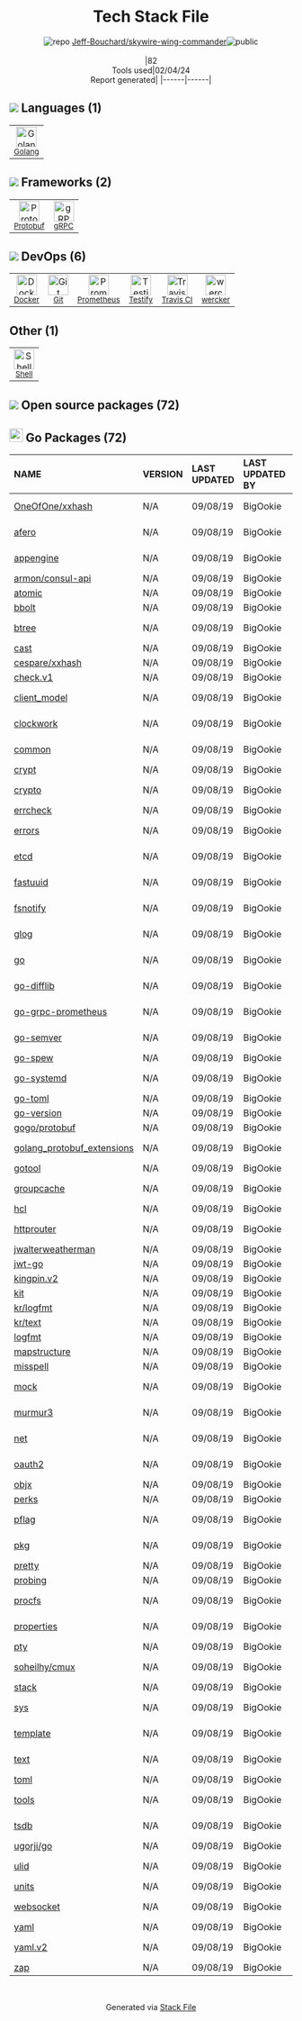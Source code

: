 <!--
&lt;--- Readme.md Snippet without images Start ---&gt;
## Tech Stack
Jeff-Bouchard/skywire-wing-commander is built on the following main stack:

- [wercker](http://wercker.com/) – Continuous Integration
- [Golang](http://golang.org/) – Languages
- [Prometheus](http://prometheus.io/) – Monitoring Tools
- [Protobuf](https://developers.google.com/protocol-buffers/) – Serialization Frameworks
- [Shell](https://en.wikipedia.org/wiki/Shell_script) – Shells
- [gRPC](https://grpc.io/) – Remote Procedure Call (RPC)
- [Testify](https://github.com/stretchr/testify) – Go Testing
- [Docker](https://www.docker.com/) – Virtual Machine Platforms & Containers
- [Travis CI](http://travis-ci.com/) – Continuous Integration

Full tech stack [here](/techstack.md)

&lt;--- Readme.md Snippet without images End ---&gt;

&lt;--- Readme.md Snippet with images Start ---&gt;
## Tech Stack
Jeff-Bouchard/skywire-wing-commander is built on the following main stack:

- <img width='25' height='25' src='https://img.stackshare.io/service/897/S67KcxKE.png' alt='wercker'/> [wercker](http://wercker.com/) – Continuous Integration
- <img width='25' height='25' src='https://img.stackshare.io/service/1005/O6AczwfV_400x400.png' alt='Golang'/> [Golang](http://golang.org/) – Languages
- <img width='25' height='25' src='https://img.stackshare.io/service/2501/default_3cf1b307194b26782be5cb209d30360580ae5b3c.png' alt='Prometheus'/> [Prometheus](http://prometheus.io/) – Monitoring Tools
- <img width='25' height='25' src='https://img.stackshare.io/service/4393/ma2jqJKH_400x400.png' alt='Protobuf'/> [Protobuf](https://developers.google.com/protocol-buffers/) – Serialization Frameworks
- <img width='25' height='25' src='https://img.stackshare.io/service/4631/default_c2062d40130562bdc836c13dbca02d318205a962.png' alt='Shell'/> [Shell](https://en.wikipedia.org/wiki/Shell_script) – Shells
- <img width='25' height='25' src='https://img.stackshare.io/service/4670/default_d811b0ac72205af84aca21f967594338580be913.png' alt='gRPC'/> [gRPC](https://grpc.io/) – Remote Procedure Call (RPC)
- <img width='25' height='25' src='https://img.stackshare.io/service/8695/stretchr.png' alt='Testify'/> [Testify](https://github.com/stretchr/testify) – Go Testing
- <img width='25' height='25' src='https://img.stackshare.io/service/586/n4u37v9t_400x400.png' alt='Docker'/> [Docker](https://www.docker.com/) – Virtual Machine Platforms & Containers
- <img width='25' height='25' src='https://img.stackshare.io/service/460/Lu6cGu0z_400x400.png' alt='Travis CI'/> [Travis CI](http://travis-ci.com/) – Continuous Integration

Full tech stack [here](/techstack.md)

&lt;--- Readme.md Snippet with images End ---&gt;
-->
<div align="center">

# Tech Stack File
![](https://img.stackshare.io/repo.svg "repo") [Jeff-Bouchard/skywire-wing-commander](https://github.com/Jeff-Bouchard/skywire-wing-commander)![](https://img.stackshare.io/public_badge.svg "public")
<br/><br/>
|82<br/>Tools used|02/04/24 <br/>Report generated|
|------|------|
</div>

## <img src='https://img.stackshare.io/languages.svg'/> Languages (1)
<table><tr>
  <td align='center'>
  <img width='36' height='36' src='https://img.stackshare.io/service/1005/O6AczwfV_400x400.png' alt='Golang'>
  <br>
  <sub><a href="http://golang.org/">Golang</a></sub>
  <br>
  <sub></sub>
</td>

</tr>
</table>

## <img src='https://img.stackshare.io/frameworks.svg'/> Frameworks (2)
<table><tr>
  <td align='center'>
  <img width='36' height='36' src='https://img.stackshare.io/service/4393/ma2jqJKH_400x400.png' alt='Protobuf'>
  <br>
  <sub><a href="https://developers.google.com/protocol-buffers/">Protobuf</a></sub>
  <br>
  <sub></sub>
</td>

<td align='center'>
  <img width='36' height='36' src='https://img.stackshare.io/service/4670/default_d811b0ac72205af84aca21f967594338580be913.png' alt='gRPC'>
  <br>
  <sub><a href="https://grpc.io/">gRPC</a></sub>
  <br>
  <sub></sub>
</td>

</tr>
</table>

## <img src='https://img.stackshare.io/devops.svg'/> DevOps (6)
<table><tr>
  <td align='center'>
  <img width='36' height='36' src='https://img.stackshare.io/service/586/n4u37v9t_400x400.png' alt='Docker'>
  <br>
  <sub><a href="https://www.docker.com/">Docker</a></sub>
  <br>
  <sub></sub>
</td>

<td align='center'>
  <img width='36' height='36' src='https://img.stackshare.io/service/1046/git.png' alt='Git'>
  <br>
  <sub><a href="http://git-scm.com/">Git</a></sub>
  <br>
  <sub></sub>
</td>

<td align='center'>
  <img width='36' height='36' src='https://img.stackshare.io/service/2501/default_3cf1b307194b26782be5cb209d30360580ae5b3c.png' alt='Prometheus'>
  <br>
  <sub><a href="http://prometheus.io/">Prometheus</a></sub>
  <br>
  <sub></sub>
</td>

<td align='center'>
  <img width='36' height='36' src='https://img.stackshare.io/service/8695/stretchr.png' alt='Testify'>
  <br>
  <sub><a href="https://github.com/stretchr/testify">Testify</a></sub>
  <br>
  <sub></sub>
</td>

<td align='center'>
  <img width='36' height='36' src='https://img.stackshare.io/service/460/Lu6cGu0z_400x400.png' alt='Travis CI'>
  <br>
  <sub><a href="http://travis-ci.com/">Travis CI</a></sub>
  <br>
  <sub></sub>
</td>

<td align='center'>
  <img width='36' height='36' src='https://img.stackshare.io/service/897/S67KcxKE.png' alt='wercker'>
  <br>
  <sub><a href="http://wercker.com/">wercker</a></sub>
  <br>
  <sub></sub>
</td>

</tr>
</table>

## Other (1)
<table><tr>
  <td align='center'>
  <img width='36' height='36' src='https://img.stackshare.io/service/4631/default_c2062d40130562bdc836c13dbca02d318205a962.png' alt='Shell'>
  <br>
  <sub><a href="https://en.wikipedia.org/wiki/Shell_script">Shell</a></sub>
  <br>
  <sub></sub>
</td>

</tr>
</table>


## <img src='https://img.stackshare.io/group.svg' /> Open source packages (72)</h2>

## <img width='24' height='24' src='https://img.stackshare.io/service/21112/default_1346bbda8fe03e4dce5601323a3ca47a10c1ae36.png'/> Go Packages (72)

|NAME|VERSION|LAST UPDATED|LAST UPDATED BY|LICENSE|VULNERABILITIES|
|:------|:------|:------|:------|:------|:------|
|[OneOfOne/xxhash](https://pkg.go.dev/github.com/OneOfOne/xxhash)|N/A|09/08/19|BigOokie |Apache-2.0|N/A|
|[afero](https://pkg.go.dev/github.com/spf13/afero)|N/A|09/08/19|BigOokie |Apache-2.0|N/A|
|[appengine](https://pkg.go.dev/google.golang.org/appengine)|N/A|09/08/19|BigOokie |Apache-2.0|N/A|
|[armon/consul-api](https://pkg.go.dev/github.com/armon/consul-api)|N/A|09/08/19|BigOokie |MPL-2.0|N/A|
|[atomic](https://pkg.go.dev/go.uber.org/atomic)|N/A|09/08/19|BigOokie |MIT|N/A|
|[bbolt](https://pkg.go.dev/github.com/coreos/bbolt)|N/A|09/08/19|BigOokie |MIT|N/A|
|[btree](https://pkg.go.dev/github.com/google/btree)|N/A|09/08/19|BigOokie |Apache-2.0|N/A|
|[cast](https://pkg.go.dev/github.com/spf13/cast)|N/A|09/08/19|BigOokie |MIT|N/A|
|[cespare/xxhash](https://pkg.go.dev/github.com/cespare/xxhash)|N/A|09/08/19|BigOokie |MIT|N/A|
|[check.v1](https://pkg.go.dev/gopkg.in/check.v1)|N/A|09/08/19|BigOokie |N/A|N/A|
|[client_model](https://pkg.go.dev/github.com/prometheus/client_model)|N/A|09/08/19|BigOokie |Apache-2.0|N/A|
|[clockwork](https://pkg.go.dev/github.com/jonboulle/clockwork)|N/A|09/08/19|BigOokie |Apache-2.0|N/A|
|[common](https://pkg.go.dev/github.com/prometheus/common)|N/A|09/08/19|BigOokie |Apache-2.0|N/A|
|[crypt](https://pkg.go.dev/github.com/xordataexchange/crypt)|N/A|09/08/19|BigOokie |MIT|N/A|
|[crypto](https://pkg.go.dev/golang.org/x/crypto)|N/A|09/08/19|BigOokie |BSD-3-Clause|N/A|
|[errcheck](https://pkg.go.dev/github.com/kisielk/errcheck)|N/A|09/08/19|BigOokie |MIT|N/A|
|[errors](https://pkg.go.dev/github.com/pkg/errors)|N/A|09/08/19|BigOokie |BSD-2-Clause|N/A|
|[etcd](https://pkg.go.dev/github.com/coreos/etcd)|N/A|09/08/19|BigOokie |Apache-2.0|N/A|
|[fastuuid](https://pkg.go.dev/github.com/rogpeppe/fastuuid)|N/A|09/08/19|BigOokie |BSD-3-Clause|N/A|
|[fsnotify](https://pkg.go.dev/github.com/fsnotify/fsnotify)|N/A|09/08/19|BigOokie |BSD-3-Clause|N/A|
|[glog](https://pkg.go.dev/github.com/golang/glog)|N/A|09/08/19|BigOokie |Apache-2.0|N/A|
|[go](https://pkg.go.dev/cloud.google.com/go)|N/A|09/08/19|BigOokie |Apache-2.0|N/A|
|[go-difflib](https://pkg.go.dev/github.com/pmezard/go-difflib)|N/A|09/08/19|BigOokie |BSD-3-Clause|N/A|
|[go-grpc-prometheus](https://pkg.go.dev/github.com/grpc-ecosystem/go-grpc-prometheus)|N/A|09/08/19|BigOokie |Apache-2.0|N/A|
|[go-semver](https://pkg.go.dev/github.com/coreos/go-semver)|N/A|09/08/19|BigOokie |Apache-2.0|N/A|
|[go-spew](https://pkg.go.dev/github.com/davecgh/go-spew)|N/A|09/08/19|BigOokie |ISC|N/A|
|[go-systemd](https://pkg.go.dev/github.com/coreos/go-systemd)|N/A|09/08/19|BigOokie |Apache-2.0|N/A|
|[go-toml](https://pkg.go.dev/github.com/pelletier/go-toml)|N/A|09/08/19|BigOokie |MIT|N/A|
|[go-version](https://pkg.go.dev/github.com/hashicorp/go-version)|N/A|09/08/19|BigOokie |MPL-2.0|N/A|
|[gogo/protobuf](https://pkg.go.dev/github.com/gogo/protobuf)|N/A|09/08/19|BigOokie |Other|N/A|
|[golang_protobuf_extensions](https://pkg.go.dev/github.com/matttproud/golang_protobuf_extensions)|N/A|09/08/19|BigOokie |Apache-2.0|N/A|
|[gotool](https://pkg.go.dev/github.com/kisielk/gotool)|N/A|09/08/19|BigOokie |MIT|N/A|
|[groupcache](https://pkg.go.dev/github.com/golang/groupcache)|N/A|09/08/19|BigOokie |Apache-2.0|N/A|
|[hcl](https://pkg.go.dev/github.com/hashicorp/hcl)|N/A|09/08/19|BigOokie |MPL-2.0|N/A|
|[httprouter](https://pkg.go.dev/github.com/julienschmidt/httprouter)|N/A|09/08/19|BigOokie |BSD-3-Clause|N/A|
|[jwalterweatherman](https://pkg.go.dev/github.com/spf13/jwalterweatherman)|N/A|09/08/19|BigOokie |MIT|N/A|
|[jwt-go](https://pkg.go.dev/github.com/dgrijalva/jwt-go)|N/A|09/08/19|BigOokie |MIT|N/A|
|[kingpin.v2](https://pkg.go.dev/gopkg.in/alecthomas/kingpin.v2)|N/A|09/08/19|BigOokie |N/A|N/A|
|[kit](https://pkg.go.dev/github.com/go-kit/kit)|N/A|09/08/19|BigOokie |MIT|N/A|
|[kr/logfmt](https://pkg.go.dev/github.com/kr/logfmt)|N/A|09/08/19|BigOokie |MIT|N/A|
|[kr/text](https://pkg.go.dev/github.com/kr/text)|N/A|09/08/19|BigOokie |MIT|N/A|
|[logfmt](https://pkg.go.dev/github.com/go-logfmt/logfmt)|N/A|09/08/19|BigOokie |MIT|N/A|
|[mapstructure](https://pkg.go.dev/github.com/mitchellh/mapstructure)|N/A|09/08/19|BigOokie |MIT|N/A|
|[misspell](https://pkg.go.dev/github.com/client9/misspell)|N/A|09/08/19|BigOokie |MIT|N/A|
|[mock](https://pkg.go.dev/github.com/golang/mock)|N/A|09/08/19|BigOokie |Apache-2.0|N/A|
|[murmur3](https://pkg.go.dev/github.com/spaolacci/murmur3)|N/A|09/08/19|BigOokie |BSD-3-Clause|N/A|
|[net](https://pkg.go.dev/golang.org/x/net)|N/A|09/08/19|BigOokie |BSD-3-Clause|N/A|
|[oauth2](https://pkg.go.dev/golang.org/x/oauth2)|N/A|09/08/19|BigOokie |BSD-3-Clause|N/A|
|[objx](https://pkg.go.dev/github.com/stretchr/objx)|N/A|09/08/19|BigOokie |MIT|N/A|
|[perks](https://pkg.go.dev/github.com/beorn7/perks)|N/A|09/08/19|BigOokie |MIT|N/A|
|[pflag](https://pkg.go.dev/github.com/spf13/pflag)|N/A|09/08/19|BigOokie |BSD-3-Clause|N/A|
|[pkg](https://pkg.go.dev/github.com/coreos/pkg)|N/A|09/08/19|BigOokie |Apache-2.0|N/A|
|[pretty](https://pkg.go.dev/github.com/kr/pretty)|N/A|09/08/19|BigOokie |MIT|N/A|
|[probing](https://pkg.go.dev/github.com/xiang90/probing)|N/A|09/08/19|BigOokie |MIT|N/A|
|[procfs](https://pkg.go.dev/github.com/prometheus/procfs)|N/A|09/08/19|BigOokie |Apache-2.0|N/A|
|[properties](https://pkg.go.dev/github.com/magiconair/properties)|N/A|09/08/19|BigOokie |BSD-2-Clause|N/A|
|[pty](https://pkg.go.dev/github.com/kr/pty)|N/A|09/08/19|BigOokie |MIT|N/A|
|[soheilhy/cmux](https://pkg.go.dev/github.com/soheilhy/cmux)|N/A|09/08/19|BigOokie |Apache-2.0|N/A|
|[stack](https://pkg.go.dev/github.com/go-stack/stack)|N/A|09/08/19|BigOokie |MIT|N/A|
|[sys](https://pkg.go.dev/golang.org/x/sys)|N/A|09/08/19|BigOokie |BSD-3-Clause|N/A|
|[template](https://pkg.go.dev/github.com/alecthomas/template)|N/A|09/08/19|BigOokie |BSD-3-Clause|N/A|
|[text](https://pkg.go.dev/golang.org/x/text)|N/A|09/08/19|BigOokie |BSD-3-Clause|N/A|
|[toml](https://pkg.go.dev/github.com/BurntSushi/toml)|N/A|09/08/19|BigOokie |MIT|N/A|
|[tools](https://pkg.go.dev/golang.org/x/tools)|N/A|09/08/19|BigOokie |BSD-3-Clause|N/A|
|[tsdb](https://pkg.go.dev/github.com/prometheus/tsdb)|N/A|09/08/19|BigOokie |Apache-2.0|N/A|
|[ugorji/go](https://pkg.go.dev/github.com/ugorji/go)|N/A|09/08/19|BigOokie |MIT|N/A|
|[ulid](https://pkg.go.dev/github.com/oklog/ulid)|N/A|09/08/19|BigOokie |Apache-2.0|N/A|
|[units](https://pkg.go.dev/github.com/alecthomas/units)|N/A|09/08/19|BigOokie |MIT|N/A|
|[websocket](https://pkg.go.dev/github.com/gorilla/websocket)|N/A|09/08/19|BigOokie |BSD-3-Clause|N/A|
|[yaml](https://pkg.go.dev/github.com/ghodss/yaml)|N/A|09/08/19|BigOokie |Other|N/A|
|[yaml.v2](https://pkg.go.dev/gopkg.in/yaml.v2)|N/A|09/08/19|BigOokie |LGPL-3.0|N/A|
|[zap](https://pkg.go.dev/go.uber.org/zap)|N/A|09/08/19|BigOokie |MIT|N/A|

<br/>
<div align='center'>

Generated via [Stack File](https://github.com/marketplace/stack-file)
